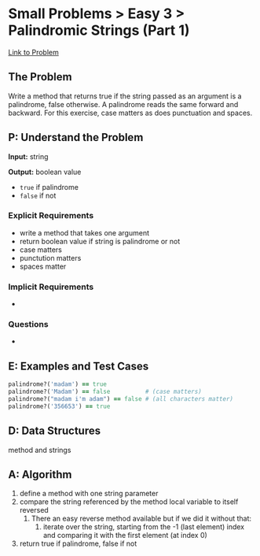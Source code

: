 # Small Problems > Easy 3 > Palindromic Strings (Part 1)

[Link to Problem](https://launchschool.com/exercises/71ca3279)

## The Problem

Write a method that returns true if the string passed as an argument is a palindrome, false otherwise. A palindrome reads the same forward and  backward. For this exercise, case matters as does punctuation and spaces.

## P: Understand the Problem
**Input:** string

**Output:**  boolean value

- `true` if palindrome
- `false` if not

### Explicit Requirements

- write a method that takes one argument
- return boolean value if string is palindrome or not
- case matters
- punctution matters
- spaces matter

### Implicit Requirements
- 

### Questions

- 


## E: Examples and Test Cases

```ruby
palindrome?('madam') == true
palindrome?('Madam') == false          # (case matters)
palindrome?("madam i'm adam") == false # (all characters matter)
palindrome?('356653') == true
```



## D: Data Structures

method and strings

## A: Algorithm

1. define a method with one string parameter
1. compare the string referenced by the method local variable to itself reversed
   1. There an easy reverse method available but if we did it without that:
      1. iterate over the string, starting from the -1 (last element) index and comparing it with the first element (at index 0)
1. return true if palindrome, false if not